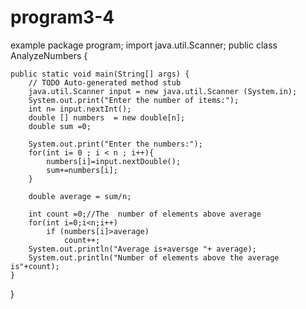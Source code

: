 # program3-4
example
package program;
import  java.util.Scanner;
public class AnalyzeNumbers {

	public static void main(String[] args) {
		// TODO Auto-generated method stub
		java.util.Scanner input = new java.util.Scanner (System.in);
		System.out.print("Enter the number of items:");
		int n= input.nextInt();
		double [] numbers  = new double[n];
		double sum =0;
		
		System.out.print("Enter the numbers:");
		for(int i= 0 ; i < n ; i++){
			numbers[i]=input.nextDouble();
			sum+=numbers[i];
		}
		
		double average = sum/n;
		
		int count =0;//The  number of elements above average
		for(int i=0;i<n;i++)
		    if (numbers[i]>average)
		    	count++;
		System.out.println("Average is+aversge "+ average);
		System.out.println("Number of elements above the average is"+count);
	}

}

